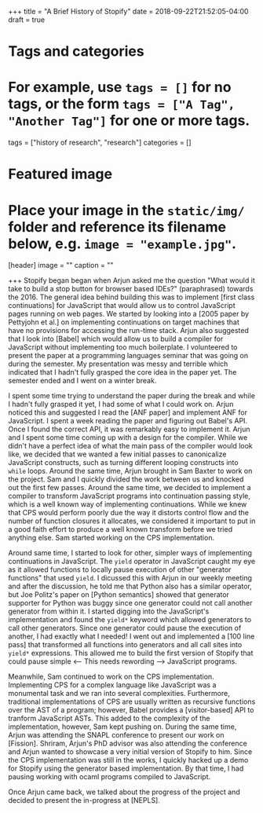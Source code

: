 +++
title = "A Brief History of Stopify"
date = 2018-09-22T21:52:05-04:00
draft = true

# Tags and categories
# For example, use `tags = []` for no tags, or the form `tags = ["A Tag", "Another Tag"]` for one or more tags.
tags = ["history of research", "research"]
categories = []

# Featured image
# Place your image in the `static/img/` folder and reference its filename below, e.g. `image = "example.jpg"`.
[header]
image = ""
caption = ""

+++
Stopify began began when Arjun asked me the question "What would it take to
build a stop button for browser based IDEs?" (paraphrased) towards the 2016.
The general idea behind building this was to implement [first class
continuations] for JavaScript that would allow us to control JavaScript pages
running on web pages. We started by looking into a [2005 paper by Pettyjohn et
al.] on implementing continuations on target machines that have no provisions
for accessing the run-time stack. Arjun also suggested that I look into [Babel]
which would allow us to build a compiler for JavaScript without implementing
too much boilerplate. I volunteered to present the paper at a programming
languages seminar that was going on during the semester. My presentation was
messy and terrible which indicated that I hadn't fully grasped the core idea
in the paper yet. The semester ended and I went on a winter break.

I spent some time trying to understand the paper during the break and while I
hadn't fully grasped it yet, I had some of what I could work on. Arjun noticed
this and suggested I read the [ANF paper] and implement ANF for JavaScript.  I
spent a week reading the paper and figuring out Babel's API. Once I found the
correct API, it was remarkably easy to implement it. Arjun and I spent some
time coming up with a design for the compiler. While we didn't have a perfect
idea of what the main pass of the compiler would look like, we decided that we
wanted a few initial passes to canonicalize JavaScript constructs, such as
turning different looping constructs into `while` loops. Around the same time,
Arjun brought in Sam Baxter to work on the project. Sam and I quickly divided
the work between us and knocked out the first few passes. Around the same time,
we decided to implement a compiler to transform JavaScript programs into
continuation passing style, which is a well known way of implementing
continuations.  While we knew that CPS would perform poorly due the way it
distorts control flow and the number of function closures it allocates, we
considered it important to put in a good faith effort to produce a well known
transform before we tried anything else. Sam started working on the CPS
implementation.

Around same time, I started to look for other, simpler ways of implementing
continuations in JavaScript. The `yield` operator in JavaScript caught my eye
as it allowed functions to locally pause execution of other "generator
functions" that used `yield`. I dicussed this with Arjun in our weekly meeting
and after the discussion, he told me that Python also has a similar operator,
but Joe Politz's paper on [Python semantics] showed that generator supporter
for Python was buggy since one generator could not call another generator
from within it. I started digging into the JavaScript's implementation and
found the `yield*` keyword which allowed generators to call other generators.
Since one generator could pause the execution of another, I had exactly what
I needed! I went out and implemented a [100 line pass] that transformed all
functions into generators and all call sites into `yield*` expressions. This
allowed me to build the first version of Stopify that could pause simple         <--  This needs rewording -->
JavaScript programs.

Meanwhile, Sam continued to work on the CPS implementation. Implementing CPS
for a complex language like JavaScript was a monumental task and we ran into
several complexities. Furthermore, traditional implementations of CPS are
usually written as recursive functions over the AST of a program; however,
Babel provides a [visitor-based] API to tranform JavaScript ASTs. This added to
the complexity of the implementation, however, Sam kept pushing on. During the
same time, Arjun was attending the SNAPL conference to present our work on
[Fission]. Shriram, Arjun's PhD advisor was also attending the conference and
Arjun wanted to showcase a very initial version of Stopify to him. Since the
CPS implementation was still in the works, I quickly hacked up a demo for
Stopify using the generator based implementation. By that time, I had pausing
working with ocaml programs compiled to JavaScript.

Once Arjun came back, we talked about the progress of the project and decided
to present the in-progress at [NEPLS].


